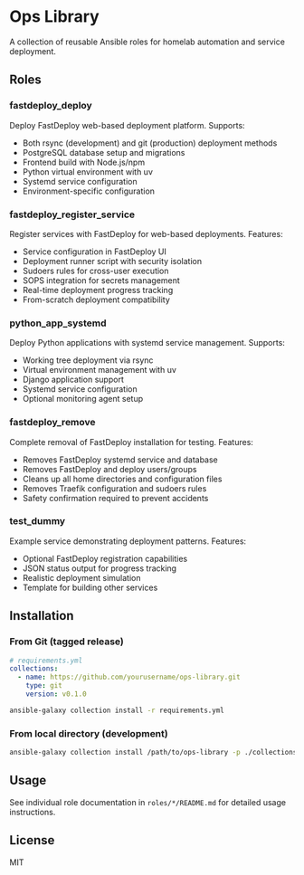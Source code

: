 # Ops Library

A collection of reusable Ansible roles for homelab automation and service deployment.

## Roles

### fastdeploy_deploy

Deploy FastDeploy web-based deployment platform. Supports:
- Both rsync (development) and git (production) deployment methods
- PostgreSQL database setup and migrations
- Frontend build with Node.js/npm
- Python virtual environment with uv
- Systemd service configuration
- Environment-specific configuration

### fastdeploy_register_service

Register services with FastDeploy for web-based deployments. Features:
- Service configuration in FastDeploy UI
- Deployment runner script with security isolation
- Sudoers rules for cross-user execution
- SOPS integration for secrets management
- Real-time deployment progress tracking
- From-scratch deployment compatibility

### python_app_systemd

Deploy Python applications with systemd service management. Supports:
- Working tree deployment via rsync
- Virtual environment management with uv
- Django application support
- Systemd service configuration
- Optional monitoring agent setup

### fastdeploy_remove

Complete removal of FastDeploy installation for testing. Features:
- Removes FastDeploy systemd service and database
- Removes FastDeploy and deploy users/groups
- Cleans up all home directories and configuration files
- Removes Traefik configuration and sudoers rules
- Safety confirmation required to prevent accidents

### test_dummy

Example service demonstrating deployment patterns. Features:
- Optional FastDeploy registration capabilities
- JSON status output for progress tracking
- Realistic deployment simulation
- Template for building other services

## Installation

### From Git (tagged release)
```yaml
# requirements.yml
collections:
  - name: https://github.com/yourusername/ops-library.git
    type: git
    version: v0.1.0
```

```bash
ansible-galaxy collection install -r requirements.yml
```

### From local directory (development)
```bash
ansible-galaxy collection install /path/to/ops-library -p ./collections
```

## Usage

See individual role documentation in `roles/*/README.md` for detailed usage instructions.

## License

MIT